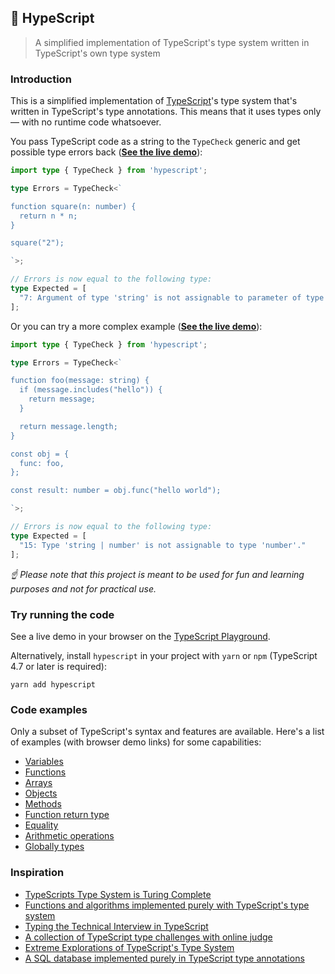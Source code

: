 ## 🐬 HypeScript

> A simplified implementation of TypeScript's type system written in TypeScript's own type system

### Introduction

This is a simplified implementation of [TypeScript](https://github.com/microsoft/TypeScript)'s type system that's written in TypeScript's type annotations. This means that it uses types only — with no runtime code whatsoever.

You pass TypeScript code as a string to the `TypeCheck` generic and get possible type errors back (**[See the live demo]()**):

```typescript
import type { TypeCheck } from 'hypescript';

type Errors = TypeCheck<`

function square(n: number) {
  return n * n;
}

square("2");

`>;

// Errors is now equal to the following type:
type Expected = [
  "7: Argument of type 'string' is not assignable to parameter of type 'number'."
];
```

Or you can try a more complex example (**[See the live demo]()**):

```typescript
import type { TypeCheck } from 'hypescript';

type Errors = TypeCheck<`

function foo(message: string) {
  if (message.includes("hello")) {
    return message;
  }

  return message.length;
}

const obj = {
  func: foo,
};

const result: number = obj.func("hello world");

`>;

// Errors is now equal to the following type:
type Expected = [
  "15: Type 'string | number' is not assignable to type 'number'."
];
```

*☝ Please note that this project is meant to be used for fun and learning purposes and not for practical use.*

### Try running the code

See a live demo in your browser on the [TypeScript Playground]().

Alternatively, install `hypescript` in your project with `yarn` or `npm` (TypeScript 4.7 or later is required):

```
yarn add hypescript
```

### Code examples

Only a subset of TypeScript's syntax and features are available. Here's a list of examples (with browser demo links) for some capabilities:

- [Variables]()
- [Functions]()
- [Arrays]()
- [Objects]()
- [Methods]()
- [Function return type]()
- [Equality]()
- [Arithmetic operations]()
- [Globally types]()

### Inspiration

- [TypeScripts Type System is Turing Complete](https://github.com/microsoft/TypeScript/issues/14833)
- [Functions and algorithms implemented purely with TypeScript's type system](https://github.com/ronami/meta-typing)
- [Typing the Technical Interview in TypeScript](https://gal.hagever.com/posts/typing-the-technical-interview-in-typescript/)
- [A collection of TypeScript type challenges with online judge](https://github.com/type-challenges/type-challenges)
- [Extreme Explorations of TypeScript's Type System](https://www.learningtypescript.com/articles/extreme-explorations-of-typescripts-type-system)
- [A SQL database implemented purely in TypeScript type annotations](https://github.com/codemix/ts-sql)
